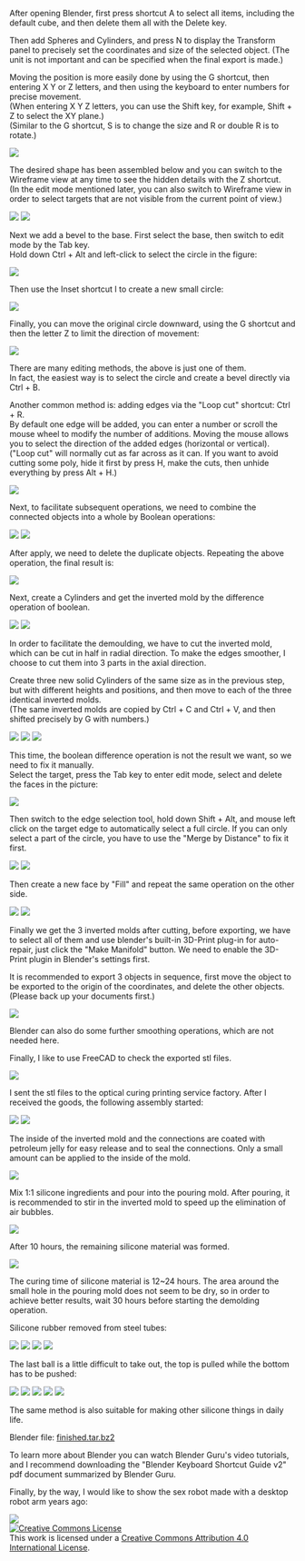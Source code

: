 
After opening Blender, first press shortcut A to select all items, including the default cube, and then delete them all with the Delete key.

Then add Spheres and Cylinders, and press N to display the Transform panel to precisely set the coordinates and size of the selected object.
(The unit is not important and can be specified when the final export is made.)

Moving the position is more easily done by using the G shortcut, then entering X Y or Z letters, and then using the keyboard to enter numbers for precise movement.  
(When entering X Y Z letters, you can use the Shift key, for example, Shift + Z to select the XY plane.)  
(Similar to the G shortcut, S is to change the size and R or double R is to rotate.)

<img src="pic1/1.jpg" style="max-width:100%">

The desired shape has been assembled below and you can switch to the Wireframe view at any time to see the hidden details with the Z shortcut.  
(In the edit mode mentioned later, you can also switch to Wireframe view in order to select targets that are not visible from the current point of view.)

<img src="pic1/_1.jpg" style="max-width:100%">

<img src="pic1/_2.jpg" style="max-width:100%">

Next we add a bevel to the base. First select the base, then switch to edit mode by the Tab key.  
Hold down Ctrl + Alt and left-click to select the circle in the figure:

<img src="pic1/_3.jpg" style="max-width:100%">

Then use the Inset shortcut I to create a new small circle:

<img src="pic1/_4.jpg" style="max-width:100%">

Finally, you can move the original circle downward, using the G shortcut and then the letter Z to limit the direction of movement:

<img src="pic1/_5.jpg" style="max-width:100%">

There are many editing methods, the above is just one of them.  
In fact, the easiest way is to select the circle and create a bevel directly via Ctrl + B.

Another common method is: adding edges via the "Loop cut" shortcut: Ctrl + R.  
By default one edge will be added, you can enter a number or scroll the mouse wheel to modify the number of additions.
Moving the mouse allows you to select the direction of the added edges (horizontal or vertical).  
("Loop cut" will normally cut as far across as it can. If you want to avoid cutting some poly, hide it first by press H, make the cuts, then unhide everything by press Alt + H.)

<img src="pic1/_6.jpg" style="max-width:100%">




Next, to facilitate subsequent operations, we need to combine the connected objects into a whole by Boolean operations:

<img src="pic1/2.jpg" style="max-width:100%">

<img src="pic1/3.jpg" style="max-width:100%">

After apply, we need to delete the duplicate objects.
Repeating the above operation, the final result is:

<img src="pic1/4.jpg" style="max-width:100%">

Next, create a Cylinders and get the inverted mold by the difference operation of boolean.

<img src="pic1/5.jpg" style="max-width:100%">

<img src="pic1/6.jpg" style="max-width:100%">

In order to facilitate the demoulding, we have to cut the inverted mold, which can be cut in half in radial direction.
To make the edges smoother, I choose to cut them into 3 parts in the axial direction.  

Create three new solid Cylinders of the same size as in the previous step, but with different heights and positions, and then move to each of the three identical inverted molds.  
(The same inverted molds are copied by Ctrl + C and Ctrl + V, and then shifted precisely by G with numbers.)

<img src="pic1/7.jpg" style="max-width:100%">

<img src="pic1/8.jpg" style="max-width:100%">

<img src="pic1/9.jpg" style="max-width:100%">

This time, the boolean difference operation is not the result we want, so we need to fix it manually.  
Select the target, press the Tab key to enter edit mode, select and delete the faces in the picture:

<img src="pic1/10.jpg" style="max-width:100%">

Then switch to the edge selection tool, hold down Shift + Alt, and mouse left click on the target edge to automatically select a full circle.
If you can only select a part of the circle, you have to use the "Merge by Distance" to fix it first.

<img src="pic1/11.jpg" style="max-width:100%">

<img src="pic1/12.jpg" style="max-width:100%">

Then create a new face by "Fill" and repeat the same operation on the other side.

<img src="pic1/13.jpg" style="max-width:100%">

<img src="pic1/14.jpg" style="max-width:100%">

Finally we get the 3 inverted molds after cutting, before exporting,
we have to select all of them and use blender's built-in 3D-Print plug-in for auto-repair,
just click the "Make Manifold" button. We need to enable the 3D-Print plugin in Blender's settings first.

It is recommended to export 3 objects in sequence, first move the object to be exported to the origin of the coordinates, and delete the other objects.
(Please back up your documents first.)

<img src="pic1/15.jpg" style="max-width:100%">

Blender can also do some further smoothing operations, which are not needed here.

Finally, I like to use FreeCAD to check the exported stl files.

<img src="pic1/20.jpg" style="max-width:100%">


I sent the stl files to the optical curing printing service factory.
After I received the goods, the following assembly started:

<img src="pic2/1.jpg" style="max-width:100%">

<img src="pic2/2.jpg" style="max-width:100%">

The inside of the inverted mold and the connections are coated with petroleum jelly for easy release and to seal the connections. Only a small amount can be applied to the inside of the mold.

<img src="pic2/3.jpg" style="max-width:100%">

Mix 1:1 silicone ingredients and pour into the pouring mold.
After pouring, it is recommended to stir in the inverted mold to speed up the elimination of air bubbles.

<img src="pic2/4.jpg" style="max-width:100%">

After 10 hours, the remaining silicone material was formed.

<img src="pic2/5.jpg" style="max-width:100%">

The curing time of silicone material is 12~24 hours.
The area around the small hole in the pouring mold does not seem to be dry, so in order to achieve better results,
wait 30 hours before starting the demolding operation.

Silicone rubber removed from steel tubes:

<img src="pic2/6.jpg" style="max-width:100%">

<img src="pic2/7.jpg" style="max-width:100%">

<img src="pic2/8.jpg" style="max-width:100%">

<img src="pic2/9.jpg" style="max-width:100%">

The last ball is a little difficult to take out, the top is pulled while the bottom has to be pushed:

<img src="pic2/10.jpg" style="max-width:100%">

<img src="pic2/11.jpg" style="max-width:100%">

<img src="pic2/12.jpg" style="max-width:100%">

<img src="pic2/13.jpg" style="max-width:100%">

<img src="pic2/14.jpg" style="max-width:100%">

The same method is also suitable for making other silicone things in daily life.

Blender file: [finished.tar.bz2](finished.tar.bz2)

To learn more about Blender you can watch Blender Guru's video tutorials,
and I recommend downloading the "Blender Keyboard Shortcut Guide v2" pdf document summarized by Blender Guru.


Finally, by the way, I would like to show the sex robot made with a desktop robot arm years ago:

<img src="robot_arm.jpg" style="max-width:100%">

<br>
<a rel="license" href="http://creativecommons.org/licenses/by/4.0/"><img alt="Creative Commons License" style="border-width:0" src="https://i.creativecommons.org/l/by/4.0/88x31.png" /></a><br />This work is licensed under a <a rel="license" href="http://creativecommons.org/licenses/by/4.0/">Creative Commons Attribution 4.0 International License</a>.
